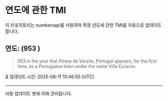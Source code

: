 
# 연도에 관한 TMI

이 리포지토리는 numbersapi를 사용하여 특정 년도에 관한 TMI를 자동으로 업데이트합니다.

## 연도: (953 )
> 953 is the year that Póvoa de Varzim, Portugal appears, for the first time, as a Portuguese town under the name Villa Euracini.

⏳ 업데이트 시간: 2025-08-11 10:46:50 (UTC)

---
자동 업데이트 봇에 의해 관리됩니다.
